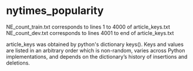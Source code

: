 # nytimes_popularity

NE_count_train.txt corresponds to lines 1 to 4000 of article_keys.txt
NE_count_dev.txt corresponds to lines 4001 to end of article_keys.txt

article_keys was obtained by python's dictionary keys(). Keys and values are listed in an arbitrary order which is non-random, varies across Python implementations, and depends on the dictionary’s history of insertions and deletions.